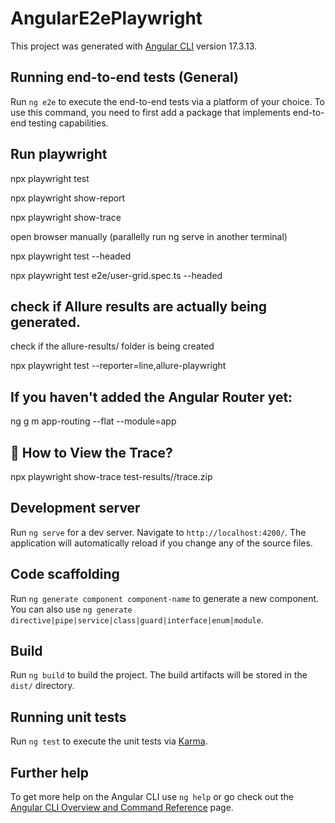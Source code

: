 # AngularE2ePlaywright

This project was generated with [Angular CLI](https://github.com/angular/angular-cli) version 17.3.13.

## Running end-to-end tests (General)

Run `ng e2e` to execute the end-to-end tests via a platform of your choice. To use this command, you need to first add a package that implements end-to-end testing capabilities.

## Run playwright

npx playwright test

npx playwright show-report

npx playwright show-trace


open browser manually (parallelly run ng serve in another terminal)

npx playwright test --headed

npx playwright test e2e/user-grid.spec.ts --headed


## check if Allure results are actually being generated.

check if the allure-results/ folder is being created 

npx playwright test --reporter=line,allure-playwright

## If you haven't added the Angular Router yet:

ng g m app-routing --flat --module=app

## 🌟 How to View the Trace?

npx playwright show-trace test-results/<your-test-folder>/trace.zip


## Development server

Run `ng serve` for a dev server. Navigate to `http://localhost:4200/`. The application will automatically reload if you change any of the source files.

## Code scaffolding

Run `ng generate component component-name` to generate a new component. You can also use `ng generate directive|pipe|service|class|guard|interface|enum|module`.

## Build

Run `ng build` to build the project. The build artifacts will be stored in the `dist/` directory.

## Running unit tests

Run `ng test` to execute the unit tests via [Karma](https://karma-runner.github.io).


## Further help

To get more help on the Angular CLI use `ng help` or go check out the [Angular CLI Overview and Command Reference](https://angular.io/cli) page.
